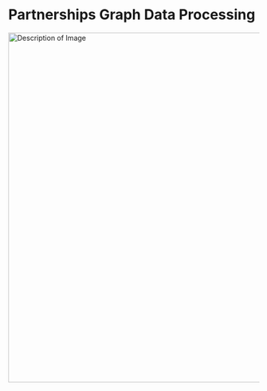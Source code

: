 # Partnerships Graph Data Processing

<img src="https://github.com/user-attachments/assets/1936e67f-c756-4ca4-b7e3-ae484883098e" alt="Description of Image" width="700" />




